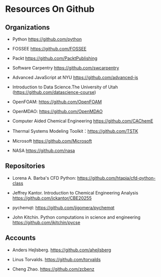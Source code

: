 # Resources On Github

## Organizations

* Python https://github.com/python

* FOSSEE https://github.com/FOSSEE

* Packt https://github.com/PacktPublishing

* Software Carpentry https://github.com/swcarpentry

* Advanced JavaScript at NYU https://github.com/advanced-js

* Introduction to Data Science.The University of Utah (https://github.com/datascience-course)

* OpenFOAM: https://github.com/OpenFOAM

* OpenMDAO:  https://github.com/OpenMDAO

* Computer Aided Chemical Engineering https://github.com/CAChemE

* Thermal Systems Modeling Toolkit：https://github.com/TSTK

* Microsoft https://github.com/Microsoft

* NASA https://github.com/nasa

## Repositories

* Lorena A. Barba's CFD Python: https://github.com/htapia/cfd-python-class

* Jeffrey Kantor. Introduction to Chemical Engineering Analysis https://github.com/jckantor/CBE20255

* pychemqt: https://github.com/jjgomera/pychemqt

* John Kitchin. Python computations in science and engineering  https://github.com/jkitchin/pycse

## Accounts

* Anders Hejlsberg. https://github.com/ahejlsberg

* Linus Torvalds. https://github.com/torvalds

* Cheng Zhao. https://github.com/zcbenz


